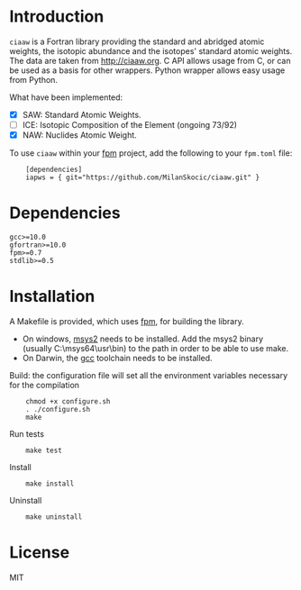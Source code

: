 # Introduction

`ciaaw` is a  Fortran library providing the standard and abridged atomic weights, 
the isotopic abundance and the isotopes' standard atomic weights.
The data are taken from http://ciaaw.org. 
C API allows usage from C, or can be used as a basis for other wrappers.
Python wrapper allows easy usage from Python.

What have been implemented:

- [x] SAW: Standard Atomic Weights.
- [ ] ICE: Isotopic Composition of the Element (ongoing 73/92)
- [x] NAW: Nuclides Atomic Weight.

To use `ciaaw` within your [fpm](https://github.com/fortran-lang/fpm) project,
add the following to your `fpm.toml` file:

```
    [dependencies]
    iapws = { git="https://github.com/MilanSkocic/ciaaw.git" }
```


# Dependencies

```
gcc>=10.0
gfortran>=10.0
fpm>=0.7
stdlib>=0.5
```

# Installation

A Makefile is provided, which uses [fpm](https://fpm.fortran-lang.org), for building the library.

* On windows, [msys2](https://www.msys2.org) needs to be installed. 
  Add the msys2 binary (usually C:\\msys64\\usr\\bin) to the path in order to be able to use make.
* On Darwin, the [gcc](https://formulae.brew.sh/formula/gcc) toolchain needs to be installed.

Build: the configuration file will set all the environment variables necessary for the compilation

```
    chmod +x configure.sh
    . ./configure.sh
    make
```

Run tests

```
    make test
```


Install

```
    make install
```

Uninstall

```
    make uninstall
```




# License

MIT

